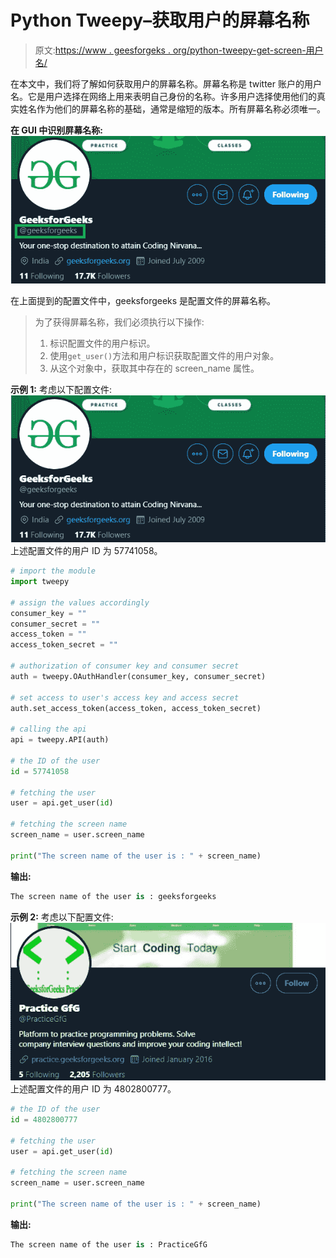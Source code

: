 # Python Tweepy–获取用户的屏幕名称

> 原文:[https://www . geesforgeks . org/python-tweepy-get-screen-用户名/](https://www.geeksforgeeks.org/python-tweepy-getting-the-screen-name-of-a-user/)

在本文中，我们将了解如何获取用户的屏幕名称。屏幕名称是 twitter 账户的用户名。它是用户选择在网络上用来表明自己身份的名称。许多用户选择使用他们的真实姓名作为他们的屏幕名称的基础，通常是缩短的版本。所有屏幕名称必须唯一。

**在 GUI 中识别屏幕名称:**
![](img/1c8d73c6f34d1a093abbcb57de48866f.png)

在上面提到的配置文件中，geeksforgeeks 是配置文件的屏幕名称。

> 为了获得屏幕名称，我们必须执行以下操作:
> 
> 1.  标识配置文件的用户标识。
> 2.  使用`get_user()`方法和用户标识获取配置文件的用户对象。
> 3.  从这个对象中，获取其中存在的 screen_name 属性。

**示例 1:** 考虑以下配置文件:
![](img/6132b5064bacde4339adf720ea88d2db.png)
上述配置文件的用户 ID 为 57741058。

```py
# import the module
import tweepy

# assign the values accordingly
consumer_key = ""
consumer_secret = ""
access_token = ""
access_token_secret = ""

# authorization of consumer key and consumer secret
auth = tweepy.OAuthHandler(consumer_key, consumer_secret)

# set access to user's access key and access secret 
auth.set_access_token(access_token, access_token_secret)

# calling the api 
api = tweepy.API(auth)

# the ID of the user
id = 57741058

# fetching the user
user = api.get_user(id)

# fetching the screen name
screen_name = user.screen_name

print("The screen name of the user is : " + screen_name)
```

**输出:**

```py
The screen name of the user is : geeksforgeeks

```

**示例 2:** 考虑以下配置文件:
![](img/159935125f6fbd011d182156efb24f04.png)
上述配置文件的用户 ID 为 4802800777。

```py
# the ID of the user
id = 4802800777

# fetching the user
user = api.get_user(id)

# fetching the screen name
screen_name = user.screen_name

print("The screen name of the user is : " + screen_name)
```

**输出:**

```py
The screen name of the user is : PracticeGfG

```